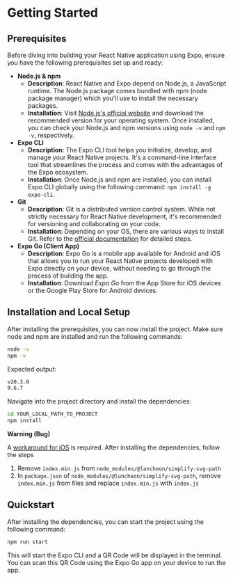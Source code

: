 # Getting Started

## Prerequisites

Before diving into building your React Native application using Expo,
ensure you have the following prerequisites set up and ready:

- **Node.js & npm**
    - **Description**: React Native and Expo depend on Node.js, a 
      JavaScript runtime. The Node.js package comes bundled with npm
      (node package manager) which you'll use to install the necessary
      packages.
    - **Installation**: Visit [Node.js's official website](https://nodejs.org/)
      and download the recommended version for your operating system.
      Once installed, you can check your Node.js and npm versions
      using `node -v` and `npm -v`, respectively.
- **Expo CLI**
    - **Description**: The Expo CLI tool helps you initialize,
      develop, and manage your React Native projects. It's a
      command-line interface tool that streamlines the process and
      comes with the advantages of the Expo ecosystem.
    - **Installation**: Once Node.js and npm are installed, you can
      install Expo CLI globally using the following command: 
      `npm install -g expo-cli`.
- **Git**
    - **Description**: Git is a distributed version control system.
      While not strictly necessary for React Native development, it's
      recommended for versioning and collaborating on your code.
    - **Installation**: Depending on your OS, there are various ways
      to install Git. Refer to the [official documentation](https://git-scm.com/book/en/v2/Getting-Started-Installing-Git)
      for detailed steps.
- **Expo Go (Client App)**
    - **Description**: Expo Go is a mobile app available for Android
      and iOS that allows you to run your React Native projects
      developed with Expo directly on your device, without needing to
      go through the process of building the app.
    - **Installation**: Download _Expo Go_ from the App Store for iOS
      devices or the Google Play Store for Android devices.

## Installation and Local Setup

After installing the prerequisites, you can now install the project.
Make sure node and npm are installed and run the following commands:

```sh
node -v
npm -v
```

Expected output:
```sh
v20.3.0
9.6.7
```

Navigate into the project directory and install the dependencies:

```sh
cd YOUR_LOCAL_PATH_TO_PROJECT
npm install
```

**Warning (Bug)** 

A [workaround for iOS](https://github.com/BenJeau/react-native-draw/issues/63)
is required. After installing the dependencies, follow the steps

1. Remove `index.min.js` from `node_modules/@luncheon/simplify-svg-path`
2. In `package.json` of `node_modules/@luncheon/simplify-svg-path`,
   remove `index.min.js` from files and replace `index.min.js` with 
   `index.js`


## Quickstart

After installing the dependencies, you can start the project using
the following command:

```sh
npm run start
```

This will start the Expo CLI and a QR Code will be displayed in the
terminal. You can scan this QR Code using the Expo Go app on your
device to run the app.

